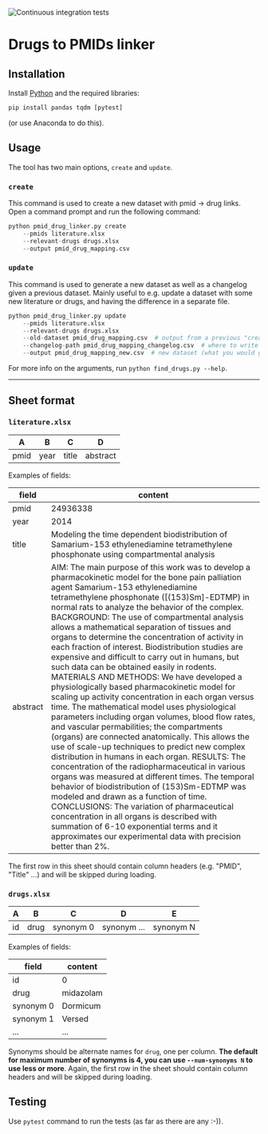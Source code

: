 ![Continuous integration tests](https://github.com/KDercksen/pmid_drug_linker/actions/workflows/ci.yml/badge.svg)

Drugs to PMIDs linker
=====================

## Installation
Install [Python](https://www.python.org) and the required libraries:
```python
pip install pandas tqdm [pytest]
```
(or use Anaconda to do this).

## Usage
The tool has two main options, `create` and `update`.

### `create`
This command is used to create a new dataset with pmid -> drug links. Open a
command prompt and run the following command:
```python
python pmid_drug_linker.py create
    --pmids literature.xlsx
    --relevant-drugs drugs.xlsx
    --output pmid_drug_mapping.csv
```

### `update`
This command is used to generate a new dataset as well as a changelog given a
previous dataset.  Mainly useful to e.g. update a dataset with some new
literature or drugs, and having the difference in a separate file.

```python
python pmid_drug_linker.py update
    --pmids literature.xlsx
    --relevant-drugs drugs.xlsx
    --old-dataset pmid_drug_mapping.csv  # output from a previous "create" run
    --changelog-path pmid_drug_mapping_changelog.csv  # where to write difference between pmid_drug_mapping.csv and pmid_drug_mapping_new.csv
    --output pmid_drug_mapping_new.csv  # new dataset (what you would get from "create" run)
```

For more info on the arguments, run `python find_drugs.py --help`.

---

## Sheet format
### `literature.xlsx`
| A | B | C | D |
| - | - | - | - |
| pmid | year | title | abstract |

Examples of fields:

| field | content |
| ----- | ------- |
| pmid | 24936338 |
| year | 2014 |
| title | Modeling the time dependent biodistribution of Samarium-153 ethylenediamine tetramethylene phosphonate using compartmental analysis |
| abstract | AIM: The main purpose of this work was to develop a pharmacokinetic model for the bone pain palliation agent Samarium-153 ethylenediamine tetramethylene phosphonate ([(153)Sm]-EDTMP) in normal rats to analyze the behavior of the complex. BACKGROUND: The use of compartmental analysis allows a mathematical separation of tissues and organs to determine the concentration of activity in each fraction of interest. Biodistribution studies are expensive and difficult to carry out in humans, but such data can be obtained easily in rodents. MATERIALS AND METHODS: We have developed a physiologically based pharmacokinetic model for scaling up activity concentration in each organ versus time. The mathematical model uses physiological parameters including organ volumes, blood flow rates, and vascular permabilities; the compartments (organs) are connected anatomically. This allows the use of scale-up techniques to predict new complex distribution in humans in each organ. RESULTS: The concentration of the radiopharmaceutical in various organs was measured at different times. The temporal behavior of biodistribution of (153)Sm-EDTMP was modeled and drawn as a function of time. CONCLUSIONS: The variation of pharmaceutical concentration in all organs is described with summation of 6-10 exponential terms and it approximates our experimental data with precision better than 2%. |

The first row in this sheet should contain column headers (e.g. "PMID", "Title"
...) and will be skipped during loading.

### `drugs.xlsx`
| A | B | C | D | E |
| - | - | - | - | - |
| id | drug | synonym 0 | synonym ... | synonym N |

Examples of fields:

| field | content |
| ----- | ------- |
| id | 0 |
| drug | midazolam |
| synonym 0 | Dormicum |
| synonym 1 | Versed |
| ... | ... |

Synonyms should be alternate names for `drug`, one per column. **The default
for maximum number of synonyms is 4, you can use `--num-synonyms N` to use less
or more**. Again, the first row in the sheet should contain column headers and
will be skipped during loading.


## Testing
Use `pytest` command to run the tests (as far as there are any :-)).
